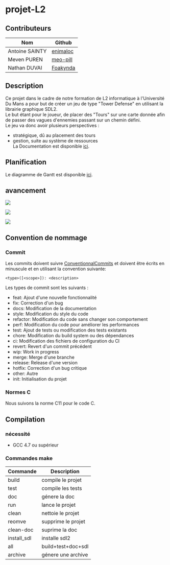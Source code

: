 # projet-L2
## Contributeurs
| Nom            | Github                                  |
|----------------|-----------------------------------------|
| Antoine SAINTY | [enimaloc](https://github.com/enimaloc) |
| Meven PUREN    | [meo-pill](https://github.com/meo-pill) |
| Nathan DUVAl   | [Foakynda](https://github.com/foakynda) |

## Description
Ce projet dans le cadre de notre formation de L2 informatique à l'Université Du Mans a pour but de créer un jeu de type "Tower Defense" en utilisant la librairie graphique SDL2. <br>
Le but étant pour le joueur, de placer des "Tours" sur une carte donnée afin de passer des vagues d'ennemies passant sur un chemin défini. <br>
Le jeu va donc avoir plusieurs perspectives :
- stratégique, dû au placement des tours
- gestion, suite au système de ressources <br>
La Documentation est disponible [ici](https://tower-defense-l2.github.io/projet-L2/).

## Planification
Le diagramme de Gantt est disponible [ici](https://docs.google.com/spreadsheets/d/1WgdX5Zml3Ks-bE99PTovAkDHtlANthjp1Kes8xw4FFY).

## avancement
![](https://img.shields.io/badge/State-In_production-brightgreen?style=for-the-badge)

![](https://img.shields.io/github/issues/tower-defense-L2/projet-L2?style=for-the-badge)

![](https://img.shields.io/github/issues-pr/tower-defense-L2/projet-L2?style=for-the-badge)

## Convention de nommage
### Commit
Les commits doivent suivre [ConventionnalCommits](https://www.conventionalcommits.org/en/v1.0.0/) et doivent être écrits en minuscule et en utilisant la convention suivante:
```
<type>([<scope>]): <description>
```
Les types de commit sont les suivants :
- feat: Ajout d'une nouvelle fonctionnalité
- fix: Correction d'un bug
- docs: Modification de la documentation
- style: Modification du style du code
- refactor: Modification du code sans changer son comportement
- perf: Modification du code pour améliorer les performances
- test: Ajout de tests ou modification des tests existants
- chore: Modification du build system ou des dépendances
- ci: Modification des fichiers de configuration du CI
- revert: Revert d'un commit précédent
- wip: Work in progress
- merge: Merge d'une branche
- release: Release d'une version
- hotfix: Correction d'un bug critique
- other: Autre
- init: Initialisation du projet

### Normes C
Nous suivons la norme C11 pour le code C. <br>

## Compilation

### nécessité
- GCC 4.7 ou supérieur

### Commandes make

|  Commande   |    Description     |
|-------------|--------------------|
| build       | compile le projet  |
| test        | compile les tests  |
| doc         | génere la doc      |
| run         | lance le projet    |
| clean       | nettoie le projet  |
| reomve      | supprime le projet |
| clean-doc   | suprime la doc     |
| install_sdl | installe sdl2      |
| all         | build+test+doc+sdl |
| archive     | génere une archive |